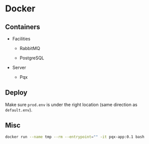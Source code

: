 # Docker

## Containers

- Facilities

  - RabbitMQ

  - PostgreSQL

- Server

  - Pqx

## Deploy

Make sure `prod.env` is under the right location (same direction as `default.env`).

## Misc

```sh
docker run --name tmp --rm --entrypoint="" -it pqx-app:0.1 bash
```
